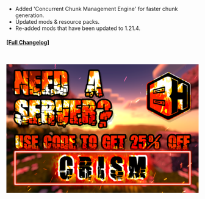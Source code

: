 




- Added 'Concurrent Chunk Management Engine' for faster chunk generation.
- Updated mods & resource packs.
- Re-added mods that have been updated to 1.21.4.

#### **[[Full Changelog]](https://crismpack.net/breakneck/changelogs/1.21/1.21.4#v4.4.0)**

<br>

[![BisectHosting Banner](https://raw.githubusercontent.com/CrismPack/CDN/refs/heads/main/desc/breakneck/bh.png)](https://bisecthosting.com/CRISM)